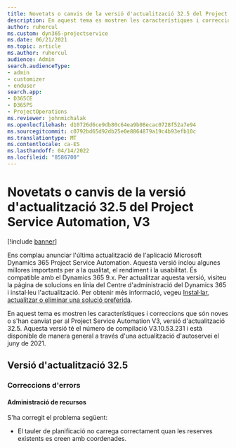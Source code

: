 ```yaml
---
title: Novetats o canvis de la versió d'actualització 32.5 del Project Service Automation, V3
description: En aquest tema es mostren les característiques i correccions disponibles al Project Service Automation V3, versió d'actualització 32.5.
author: ruhercul
ms.custom: dyn365-projectservice
ms.date: 06/21/2021
ms.topic: article
ms.author: ruhercul
audience: Admin
search.audienceType:
- admin
- customizer
- enduser
search.app:
- D365CE
- D365PS
- ProjectOperations
ms.reviewer: johnmichalak
ms.openlocfilehash: d10726d6ce9db80c64ea9b08ecac0728f52a7e94
ms.sourcegitcommit: c0792bd65d92db25e0e8864879a19c4b93efb10c
ms.translationtype: MT
ms.contentlocale: ca-ES
ms.lasthandoff: 04/14/2022
ms.locfileid: "8586700"
---
```

# <a name="whats-new-or-changed-in-project-service-automation-update-release-325-v3"></a>Novetats o canvis de la versió d'actualització 32.5 del Project Service Automation, V3

[!include [banner](../includes/psa-now-project-operations.md)]

Ens complau anunciar l'última actualització de l'aplicació Microsoft Dynamics 365 Project Service Automation. Aquesta versió inclou algunes millores importants per a la qualitat, el rendiment i la usabilitat. És compatible amb el Dynamics 365 9.x. Per actualitzar aquesta versió, visiteu la pàgina de solucions en línia del Centre d'administració del Dynamics 365 i instal·leu l'actualització. Per obtenir més informació, vegeu [Instal·lar, actualitzar o eliminar una solució preferida](/power-platform/admin/install-remove-preferred-solution).

En aquest tema es mostren les característiques i correccions que són noves o s'han canviat per al Project Service Automation V3, versió d'actualització 32.5. Aquesta versió té el número de compilació V3.10.53.231 i està disponible de manera general a través d'una actualització d'autoservei el juny de 2021.

## <a name="update-release-325"></a>Versió d'actualització 32.5

### <a name="bug-fixes"></a>Correccions d'errors

#### <a name="resource-management"></a>Administració de recursos

S'ha corregit el problema següent:

- El tauler de planificació no carrega correctament quan les reserves existents es creen amb coordenades.

